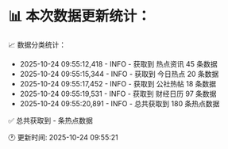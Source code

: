 📊 本次数据更新统计：
==========================

📈 数据分类统计：
- 2025-10-24 09:55:12,418 - INFO - 获取到 热点资讯 45 条数据
- 2025-10-24 09:55:15,344 - INFO - 获取到 今日热点 20 条数据
- 2025-10-24 09:55:17,452 - INFO - 获取到 公社热帖 18 条数据
- 2025-10-24 09:55:19,531 - INFO - 获取到 财经日历 97 条数据
- 2025-10-24 09:55:20,891 - INFO - 总共获取到 180 条热点数据

✅ 总共获取到 - 条热点数据

🕐 更新时间: 2025-10-24 09:55:21
